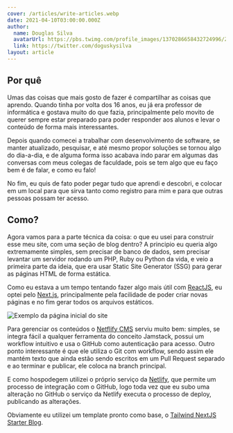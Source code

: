 ```yaml
---
cover: /articles/write-articles.webp
date: 2021-04-10T03:00:00.000Z
author:
  name: Douglas Silva
  avatarUrl: https://pbs.twimg.com/profile_images/1370286658432724996/ZMSDzzIi_400x400.jpg
  link: https://twitter.com/doguskysilva
layout: article
---
```


## Por quê

Umas das coisas que mais gosto de fazer é compartilhar as coisas que aprendo. Quando tinha por volta dos 16 anos, eu já era professor de informática e gostava muito do que fazia, principalmente pelo movito de querer sempre estar preparado para poder responder aos alunos e levar o conteúdo de forma mais interessantes.

Depois quando comecei a trabalhar com desenvolvimento de software, se manter atualizado, pesquisar, e até mesmo propor soluções se tornou algo do dia-a-dia, e de alguma forma isso acabava indo parar em algumas das conversas com meus colegas de faculdade, pois se tem algo que eu faço bem é de falar, e como eu falo!

No fim, eu quis de fato poder pegar tudo que aprendi e descobri, e colocar em um local para que sirva tanto como registro para mim e para que outras pessoas possam ter acesso.

## Como?

Agora vamos para a parte técnica da coisa: o que eu usei para construir esse meu site, com uma seção de blog dentro? A principio eu queria algo extremamente simples, sem precisar de banco de dados, sem precisar levantar um servidor rodando um PHP, Ruby ou Python da vida, e veio a primeira parte da ideia, que era usar Static Site Generator (SSG) para gerar as páginas HTML de forma estática.

Como eu estava a um tempo tentando fazer algo mais útil com [ReactJS](https://pt-br.reactjs.org/), eu optei pelo [Next.js](https://nextjs.org/), principalmente pela facilidade de poder criar novas páginas e no fim gerar todos os arquivos estáticos.

![Exemplo da página inicial do site](/static/images/blog/index-page.png 'Image Used')

Para gerenciar os conteúdos o [Netflify CMS](https://www.netlifycms.org/) serviu muito bem: simples, se integra fácil a qualquer ferramenta do conceito Jamstack, possui um workflow intuitivo e usa o GitHub como autenticação para acesso. Outro ponto interessante é que ele utiliza o Git com workflow, sendo assim ele mantém texto que ainda estão sendo escritos em um Pull Request separado e ao terminar e publicar, ele coloca na branch principal.

E como hospodegem utilizei o próprio serviço da [Netlify](https://www.netlify.com/), que permite um processo de integração com o GitHub, logo toda vez que eu subo uma alteração no GitHub o serviço da Netlify executa o processo de deploy, publicando as alterações.

Obviamente eu utilizei um template pronto como base, o [Tailwind NextJS Starter Blog](https://github.com/timlrx/tailwind-nextjs-starter-blog).
